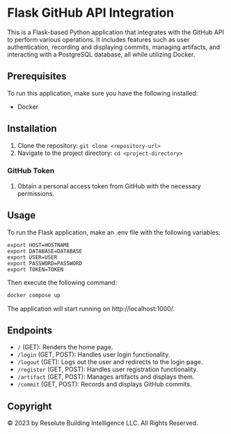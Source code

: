 # Flask GitHub API Integration

This is a Flask-based Python application that integrates with the GitHub API to perform various operations. It includes features such as user authentication, recording and displaying commits, managing artifacts, and interacting with a PostgreSQL database, all while utilizing Docker.

## Prerequisites

To run this application, make sure you have the following installed:

- Docker

## Installation

1. Clone the repository: `git clone <repository-url>`
2. Navigate to the project directory: `cd <project-directory>`

### GitHub Token

1. Obtain a personal access token from GitHub with the necessary permissions.

## Usage

To run the Flask application, make an .env file with the following variables:

```
export HOST=HOSTNAME
export DATABASE=DATABASE
export USER=USER
export PASSWORD=PASSWORD
export TOKEN=TOKEN
```

Then execute the following command:

```bash
docker compose up
```

The application will start running on http://localhost:1000/.

##  Endpoints

- `/` (GET): Renders the home page.
- `/login` (GET, POST): Handles user login functionality.
- `/logout` (GET): Logs out the user and redirects to the login page.
- `/register` (GET, POST): Handles user registration functionality.
- `/artifact` (GET, POST): Manages artifacts and displays them.
- `/commit` (GET, POST): Records and displays GitHub commits.

##  Copyright

© 2023 by Resolute Building Intelligence LLC. All Rights Reserved.